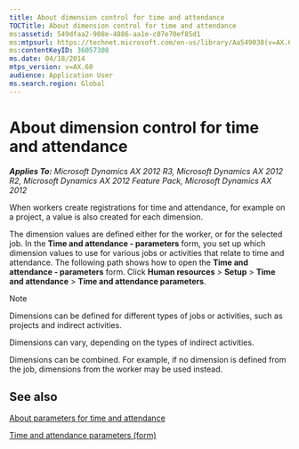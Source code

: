 ```yaml
---
title: About dimension control for time and attendance
TOCTitle: About dimension control for time and attendance
ms:assetid: 549dfaa2-908e-4886-aa1e-c07e70ef85d1
ms:mtpsurl: https://technet.microsoft.com/en-us/library/Aa549038(v=AX.60)
ms:contentKeyID: 36057308
ms.date: 04/18/2014
mtps_version: v=AX.60
audience: Application User
ms.search.region: Global
---
```


# About dimension control for time and attendance 


_**Applies To:** Microsoft Dynamics AX 2012 R3, Microsoft Dynamics AX 2012 R2, Microsoft Dynamics AX 2012 Feature Pack, Microsoft Dynamics AX 2012_

When workers create registrations for time and attendance, for example on a project, a value is also created for each dimension.

The dimension values are defined either for the worker, or for the selected job. In the **Time and attendance - parameters** form, you set up which dimension values to use for various jobs or activities that relate to time and attendance. The following path shows how to open the **Time and attendance - parameters** form. Click **Human resources** \> **Setup** \> **Time and attendance** \> **Time and attendance parameters**.


> [!NOTE]
> <P>Dimensions can be defined for different types of jobs or activities, such as projects and indirect activities.</P>
> <P>Dimensions can vary, depending on the types of indirect activities.</P>
> <P>Dimensions can be combined. For example, if no dimension is defined from the job, dimensions from the worker may be used instead.</P>



## See also

[About parameters for time and attendance](about-parameters-for-time-and-attendance.md)

[Time and attendance parameters (form)](https://technet.microsoft.com/en-us/library/aa634266\(v=ax.60\))

  


